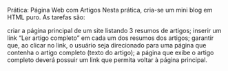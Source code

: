 Prática: Página Web com Artigos
Nesta prática, cria-se um mini blog em HTML puro. As tarefas são:

criar a página principal de um site listando 3 resumos de artigos;
inserir um link “Ler artigo completo” em cada um dos resumos dos artigos;
garantir que, ao clicar no link, o usuário seja direcionado para uma página que contenha o artigo completo (texto do artigo);
a página que exibe o artigo completo deverá possuir um link que permita voltar à página principal.
